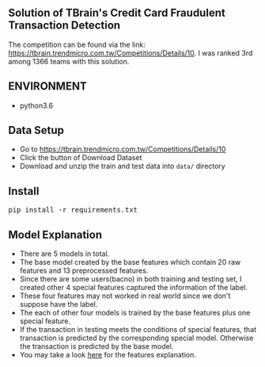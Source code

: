 ## Solution of TBrain's Credit Card Fraudulent Transaction Detection
The competition can be found via the link: https://tbrain.trendmicro.com.tw/Competitions/Details/10. I was ranked 3rd among 1366 teams with this solution.

## ENVIRONMENT
* python3.6

## Data Setup
* Go to https://tbrain.trendmicro.com.tw/Competitions/Details/10 
* Click the button of Download Dataset
* Download and unzip the train and test data into `data/` directory

## Install
<pre>
pip install -r requirements.txt
</pre>

## Model Explanation
* There are 5 models in total. 
* The base model created by the base features which contain 20 raw features and 13 preprocessed features.
* Since there are some users(bacno) in both training and testing set, I created other 4 special features captured the information of the label.
* These four features may not worked in real world since we don't suppose have the label.
* The each of other four models is trained by the base features plus one special feature.
* If the transaction in testing meets the conditions of special features, that transaction is predicted by the corresponding special model. Otherwise the transaction is predicted by the base model.
* You may take a look [here](https://github.com/aarontong95/TBrain_Credit_Card/tree/master/preprocess) for the features explanation.
